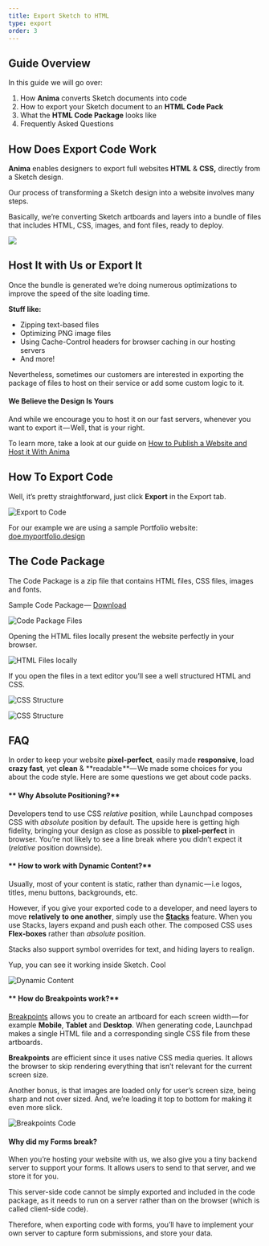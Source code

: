 ```yaml
---
title: Export Sketch to HTML
type: export
order: 3
---
```


## Guide Overview

In this guide we will go over:

1.  How **Anima** converts Sketch documents into code
2.  How to export your Sketch document to an **HTML Code Pack**
3.  What the **HTML Code Package** looks like
4.  Frequently Asked Questions

## How Does Export Code Work

**Anima** enables designers to export full websites **HTML** & **CSS,** directly from a Sketch design.

Our process of transforming a Sketch design into a website involves many steps.

Basically, we’re converting Sketch artboards and layers into a bundle of files that includes HTML, CSS, images, and font files, ready to deploy.

![](https://downloads.intercomcdn.com/i/o/95946167/4284ff0a2edd319508bc9c1c/1%2Aq2qJ8DNisucOCcADibJJ1g.png)

## Host It with Us or Export It

Once the bundle is generated we’re doing numerous optimizations to improve the speed of the site loading time.

**Stuff like:**

-   Zipping text-based files
-   Optimizing PNG image files
-   Using Cache-Control headers for browser caching in our hosting servers
-   And more!

Nevertheless, sometimes our customers are interested in exporting the package of files to host on their service or add some custom logic to it.

####  We Believe the Design Is Yours

And while we encourage you to host it on our fast servers, whenever you want to export it — Well, that is your right.

To learn more, take a look at our guide on [How to Publish a Website and Host it With Anima](https://docs.animaapp.com/v3/export/05-publish-and-manage-website.html)  

## How To Export Code

Well, it’s pretty straightforward, just click **Export** in the Export tab.

![Export to Code](http://f.cl.ly/items/3B1q3Z3L1b1o3U053O1Y/Export%20Code2x.png)

For our example we are using a sample Portfolio website: [doe.myportfolio.design](http://doe.myportfolio.design/)

## The Code Package

The Code Package is a zip file that contains HTML files, CSS files, images and fonts.

Sample Code Package — [Download](https://cl.ly/33392Z3f3g3D)

![Code Package Files](http://f.cl.ly/items/1b0t3P1a0C3y3m0n3M0w/Code%20Package%20Files.png)

Opening the HTML files locally present the website perfectly in your browser.

![HTML Files locally](https://downloads.intercomcdn.com/i/o/95946171/ac800bee0f0f17046bb6e40e/1%2AYDIyhtQnkGiqtkBQQCYjpA.png)

If you open the files in a text editor you’ll see a well structured HTML and CSS.

![CSS Structure](https://downloads.intercomcdn.com/i/o/95946174/5f1c4df3908408ac2d1196a1/1%2AgqcF2yZX74Rtk5pkn1YTbw.png)

![CSS Structure](https://downloads.intercomcdn.com/i/o/95946175/a309cb5874ab6d7a51cb08dd/1%2A8ww5nOrz-WFWquqwgQW2xQ.png)

## FAQ

In order to keep your website **pixel-perfect**, easily made **responsive**, load **crazy fast**, yet **clean** & **readable **— We made some choices for you about the code style. Here are some questions we get about code packs.

#### ** Why Absolute Positioning?**

Developers tend to use CSS _relative_ position, while Launchpad composes CSS with _absolute_ position by default. The upside here is getting high fidelity, bringing your design as close as possible to **pixel-perfect** in browser. You’re not likely to see a line break where you didn’t expect it (_relative_ position downside).

#### ** How to work with Dynamic Content?**

Usually, most of your content is static, rather than dynamic — i.e logos, titles, menu buttons, backgrounds, etc.

However, if you give your exported code to a developer, and need layers to move **relatively to one another**, simply use the [**Stacks**](https://medium.com/sketch-app-sources/auto-layout-introducing-stacks-flexbox-for-sketch-c8a11422c7b5) feature. When you use Stacks, layers expand and push each other. The composed CSS uses **Flex-boxes** rather than _absolute_ position.

Stacks also support symbol overrides for text, and hiding layers to realign.  
  
Yup, you can see it working inside Sketch. Cool 

![Dynamic Content](https://downloads.intercomcdn.com/i/o/95946176/59f5c6cb3ba82101e4710d37/1%2AFV4NQwj_tHaGYvO_GY3tLA.gif)

#### ** How do Breakpoints work?**

[Breakpoints](https://docs.animaapp.com/v3/prototype/breakpoints.html) allows you to create an artboard for each screen width — for example **Mobile**, **Tablet** and **Desktop**. When generating code, Launchpad makes a single HTML file and a corresponding single CSS file from these artboards.

**Breakpoints** are efficient since it uses native CSS media queries. It allows the browser to skip rendering everything that isn’t relevant for the current screen size.

Another bonus, is that images are loaded only for user’s screen size, being sharp and not over sized. And, we’re loading it top to bottom for making it even more slick.

![Breakpoints Code](http://f.cl.ly/items/3M3k100c3E3q0x0B1t00/Breakpoints%20code2x.png)

####  Why did my Forms break?

When you’re hosting your website with us, we also give you a tiny backend server to support your forms. It allows users to send to that server, and we store it for you.

This server-side code cannot be simply exported and included in the code package, as it needs to run on a server rather than on the browser (which is called client-side code).

Therefore, when exporting code with forms, you’ll have to implement your own server to capture form submissions, and store your data.
